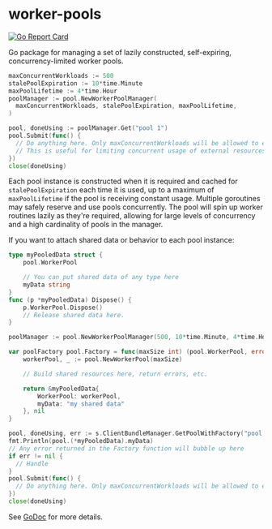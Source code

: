 worker-pools
==========
[![Go Report Card](https://goreportcard.com/badge/github.com/Appboy/worker-pools)](https://goreportcard.com/report/github.com/Appboy/worker-pools)

Go package for managing a set of lazily constructed, self-expiring, concurrency-limited worker pools.  

```go
maxConcurrentWorkloads := 500
stalePoolExpiration := 10*time.Minute
maxPoolLifetime := 4*time.Hour
poolManager := pool.NewWorkerPoolManager(
  maxConcurrentWorkloads, stalePoolExpiration, maxPoolLifetime,
)

pool, doneUsing := poolManager.Get("pool 1")
pool.Submit(func() {
  // Do anything here. Only maxConcurrentWorkloads will be allowed to execute concurrently per pool.
  // This is useful for limiting concurrent usage of external resources.
})
close(doneUsing)
```

Each pool instance is constructed when it is required and cached for `stalePoolExpiration` each time it is used, up to a maximum of `maxPoolLifetime` if the pool is receiving constant usage. Multiple goroutines may safely reserve and use pools concurrently. The pool will spin up worker routines lazily as they're required, allowing for large levels of concurrency and a high cardinality of pools in the manager.

If you want to attach shared data or behavior to each pool instance:

```go
type myPooledData struct {
	pool.WorkerPool

	// You can put shared data of any type here
	myData string
}
func (p *myPooledData) Dispose() {
	p.WorkerPool.Dispose()
	// Release shared data here.
}

poolManager := pool.NewWorkerPoolManager(500, 10*time.Minute, 4*time.Hour)

var poolFactory pool.Factory = func(maxSize int) (pool.WorkerPool, error) {
	workerPool, _ := pool.NewWorkerPool(maxSize)

	// Build shared resources here, return errors, etc.

	return &myPooledData{
		WorkerPool: workerPool,
		myData: "my shared data"
	}, nil
}

pool, doneUsing, err := s.ClientBundleManager.GetPoolWithFactory("pool 1", sendSize, bundleFactory)
fmt.Println(pool.(*myPooledData).myData)
// Any error returned in the Factory function will bubble up here
if err != nil {
  // Handle
}
pool.Submit(func() {
  // Do anything here. Only maxConcurrentWorkloads will be allowed to execute concurrently per pool.
})
close(doneUsing)
```

See [GoDoc](https://godoc.org/github.com/Appboy/worker-pools) for more details.
